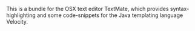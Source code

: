 This is a bundle for the OSX text editor TextMate, which provides syntax-highlighting and some code-snippets for the Java templating language Velocity.